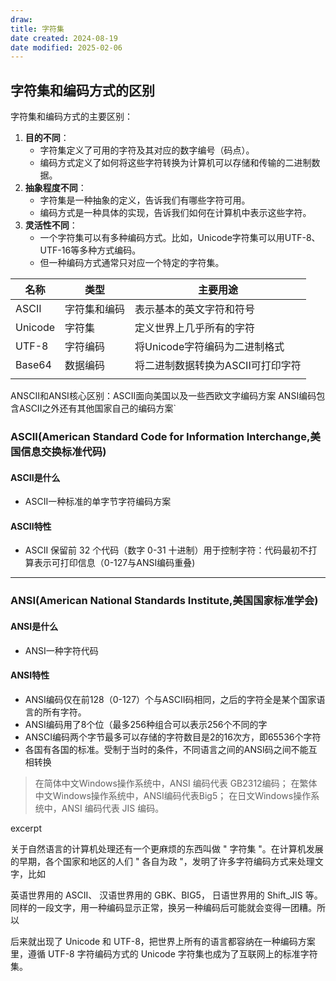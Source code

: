 ```yaml
---
draw:
title: 字符集
date created: 2024-08-19
date modified: 2025-02-06
---
```


## 字符集和编码方式的区别

字符集和编码方式的主要区别：

1. **目的不同**：
    - 字符集定义了可用的字符及其对应的数字编号（码点）。
    - 编码方式定义了如何将这些字符转换为计算机可以存储和传输的二进制数据。
2. **抽象程度不同**：
    - 字符集是一种抽象的定义，告诉我们有哪些字符可用。
    - 编码方式是一种具体的实现，告诉我们如何在计算机中表示这些字符。
3. **灵活性不同**：
    - 一个字符集可以有多种编码方式。比如，Unicode字符集可以用UTF-8、UTF-16等多种方式编码。
    - 但一种编码方式通常只对应一个特定的字符集。

| 名称      | 类型       | 主要用途                              |
| ------- | -------- | --------------------------------- |
| ASCII   | 字符集和编码   | 表示基本的英文字符和符号                      |
| Unicode | 字符集      | 定义世界上几乎所有的字符                      |
| UTF-8   | 字符编码     | 将Unicode字符编码为二进制格式                |
| Base64  | 数据编码     | 将二进制数据转换为ASCII可打印字符               |
|         |          |                                   |  

ANSCII和ANSI核心区别：ASCII面向美国以及一些西欧文字编码方案 ANSI编码包含ASCII之外还有其他国家自己的编码方案`

### ASCII(American Standard Code for Information Interchange,美国信息交换标准代码)

#### ASCII是什么

- ASCII一种标准的单字节字符编码方案

#### ASCII特性

- ASCII 保留前 32 个代码（数字 0-31 十进制）用于控制字符：代码最初不打算表示可打印信息（0-127与ANSI编码重叠)

---

### ANSI(American National Standards Institute,美国国家标准学会)

#### ANSI是什么

- ANSI一种字符代码

#### ANSI特性

- ANSI编码仅在前128（0-127）个与ASCII码相同，之后的字符全是某个国家语言的所有字符。
- ANSI编码用了8个位（最多256种组合可以表示256个不同的字
- ANSCI编码两个字节最多可以存储的字符数目是2的16次方，即65536个字符
- 各国有各国的标准。受制于当时的条件，不同语言之间的ANSI码之间不能互相转换

> 在简体中文Windows操作系统中，ANSI 编码代表 GB2312编码；
> 在繁体中文Windows操作系统中，ANSI编码代表Big5；
> 在日文Windows操作系统中，ANSI 编码代表 JIS 编码。

excerpt

<!-- more -->

关于自然语言的计算机处理还有一个更麻烦的东西叫做 " 字符集 "。在计算机发展的早期，各个国家和地区的人们 " 各自为政 "，发明了许多字符编码方式来处理文字，比如

英语世界用的 ASCII、
汉语世界用的 GBK、BIG5，
日语世界用的 Shift_JIS 等。同样的一段文字，用一种编码显示正常，换另一种编码后可能就会变得一团糟。所以

后来就出现了 Unicode 和 UTF-8，把世界上所有的语言都容纳在一种编码方案里，遵循 UTF-8 字符编码方式的 Unicode 字符集也成为了互联网上的标准字符集。
